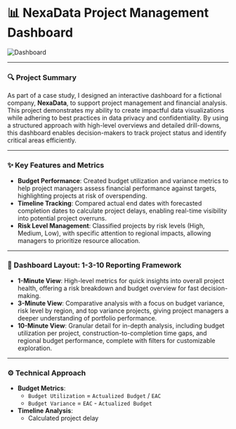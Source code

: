 # 📊 NexaData Project Management Dashboard

![Dashboard](./fa5e1fa4-3747-4816-87d8-d5fb6548cb6d.png)

---

### 🔍 Project Summary

As part of a case study, I designed an interactive dashboard for a fictional company, **NexaData**, to support project management and financial analysis. This project demonstrates my ability to create impactful data visualizations while adhering to best practices in data privacy and confidentiality. By using a structured approach with high-level overviews and detailed drill-downs, this dashboard enables decision-makers to track project status and identify critical areas efficiently.

---

### ✨ Key Features and Metrics

- **Budget Performance**: Created budget utilization and variance metrics to help project managers assess financial performance against targets, highlighting projects at risk of overspending.
- **Timeline Tracking**: Compared actual end dates with forecasted completion dates to calculate project delays, enabling real-time visibility into potential project overruns.
- **Risk Level Management**: Classified projects by risk levels (High, Medium, Low), with specific attention to regional impacts, allowing managers to prioritize resource allocation.

---

### 🧠 Dashboard Layout: 1-3-10 Reporting Framework

- **1-Minute View**: High-level metrics for quick insights into overall project health, offering a risk breakdown and budget overview for fast decision-making.
- **3-Minute View**: Comparative analysis with a focus on budget variance, risk level by region, and top variance projects, giving project managers a deeper understanding of portfolio performance.
- **10-Minute View**: Granular detail for in-depth analysis, including budget utilization per project, construction-to-completion time gaps, and regional budget performance, complete with filters for customizable exploration.

---

### ⚙️ Technical Approach

- **Budget Metrics**:  
  - `Budget Utilization` = `Actualized Budget` / `EAC`  
  - `Budget Variance` = `EAC` - `Actualized Budget`
- **Timeline Analysis**:  
  - Calculated project delay
